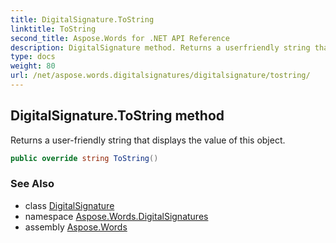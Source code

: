 ```yaml
---
title: DigitalSignature.ToString
linktitle: ToString
second_title: Aspose.Words for .NET API Reference
description: DigitalSignature method. Returns a userfriendly string that displays the value of this object in C#.
type: docs
weight: 80
url: /net/aspose.words.digitalsignatures/digitalsignature/tostring/
---
```

## DigitalSignature.ToString method

Returns a user-friendly string that displays the value of this object.

```csharp
public override string ToString()
```

### See Also

* class [DigitalSignature](../)
* namespace [Aspose.Words.DigitalSignatures](../../digitalsignature/)
* assembly [Aspose.Words](../../../)
